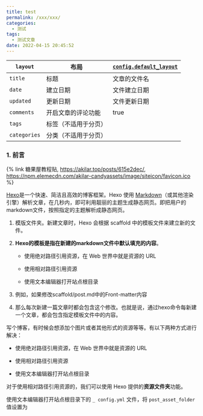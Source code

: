 ```yaml
---
title: test
permalink: /xxx/xxx/
categories:
  - 测试
tags:
  - 测试文章
date: 2022-04-15 20:45:52
---
```


| `layout`     | 布局                 | [`config.default_layout`](https://hexo.io/zh-cn/docs/configuration#文章) |
| ------------ | -------------------- | ------------------------------------------------------------ |
| `title`      | 标题                 | 文章的文件名                                                 |
| `date`       | 建立日期             | 文件建立日期                                                 |
| `updated`    | 更新日期             | 文件更新日期                                                 |
| `comments`   | 开启文章的评论功能   | true                                                         |
| `tags`       | 标签（不适用于分页） |                                                              |
| `categories` | 分类（不适用于分页） |                                                              |



### 1. 前言

{% link 糖果屋教程贴, https://akilar.top/posts/615e2dec/, https://npm.elemecdn.com/akilar-candyassets/image/siteicon/favicon.ico %}

[Hexo](https://link.zhihu.com/?target=https%3A//hexo.io/zh-cn/)是一个快速、简洁且高效的博客框架。Hexo 使用 [Markdown](https://link.zhihu.com/?target=http%3A//daringfireball.net/projects/markdown/)（或其他渲染引擎）解析文章，在几秒内，即可利用靓丽的主题生成静态网页。即把用户的markdown文件，按照指定的主题解析成静态网页。

1. 模版文件夹。新建文章时，Hexo 会根据 scaffold 中的模板文件来建立新的文件。

2. **Hexo的模板是指在新建的markdown文件中默认填充的内容**。

   - 使用绝对路径引用资源，在 Web 世界中就是资源的 URL

   - 使用相对路径引用资源
   - 使用文本编辑器打开站点根目录

3. 例如，如果修改scaffold/post.md中的Front-matter内容

4. 那么每次新建一篇文章时都会包含这个修改。也就是说，通过hexo命令每新建一个文章，都会包含指定模板文件中的内容。

写个博客，有时候会想添加个图片或者其他形式的资源等等。有以下两种方式进行解决：

- 使用绝对路径引用资源，在 Web 世界中就是资源的 URL

- 使用相对路径引用资源
- 使用文本编辑器打开站点根目录

对于使用相对路径引用资源的，我们可以使用 Hexo 提供的**资源文件夹**功能。

使用文本编辑器打开站点根目录下的 `_ config.yml` 文件，将 `post_asset_folder` 值设置为 